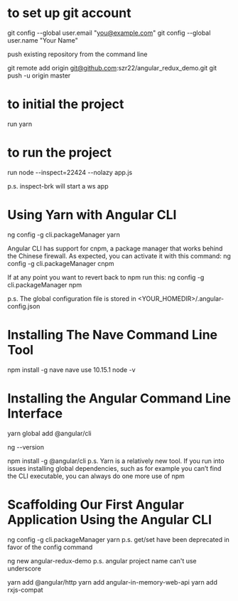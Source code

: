 # to set up git account

git config --global user.email "you@example.com"
git config --global user.name "Your Name"

push existing repository from the command line

git remote add origin git@github.com:szr22/angular_redux_demo.git
git push -u origin master

# to initial the project
run yarn

# to run the project
run node --inspect=22424 --nolazy app.js

p.s. inspect-brk will start a ws app

# Using Yarn with Angular CLI
ng config -g cli.packageManager yarn

Angular CLI has support for cnpm, a package manager that works behind the Chinese firewall. As expected, you can activate it with this command:
ng config -g cli.packageManager cnpm

If at any point you want to revert back to npm run this:
ng config -g cli.packageManager npm

p.s. The global configuration file is stored in <YOUR_HOMEDIR>/.angular-config.json

# Installing The Nave Command Line Tool
npm install -g nave
nave use 10.15.1
node -v

# Installing the Angular Command Line Interface
yarn global add @angular/cli

ng --version

npm install -g @angular/cli
p.s. Yarn is a relatively new tool. If you run into issues installing global dependencies, such as for example you can’t find the CLI executable, you can always do one more use of npm

# Scaffolding Our First Angular Application Using the Angular CLI
ng config -g cli.packageManager yarn
p.s. get/set have been deprecated in favor of the config command

ng new angular-redux-demo
p.s. angular project name can't use underscore

yarn add @angular/http
yarn add angular-in-memory-web-api
yarn add rxjs-compat